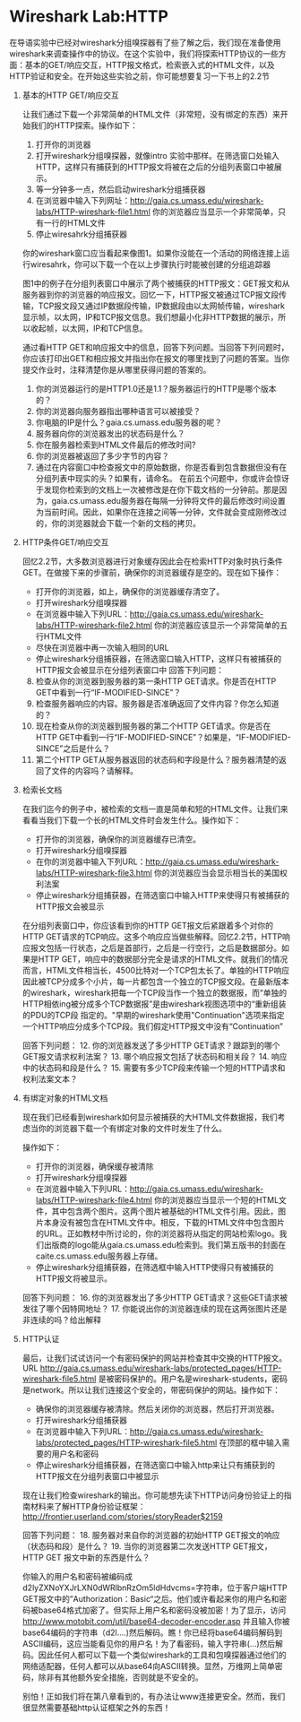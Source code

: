 # Wireshark Lab:HTTP

在导语实验中已经对wireshark分组嗅探器有了些了解之后，我们现在准备使用wireshark来调查操作中的协议。在这个实验中，我们将探索HTTP协议的一些方面：基本的GET/响应交互，HTTP报文格式，检索嵌入式的HTML文件，以及HTTP验证和安全。在开始这些实验之前，你可能想要复习一下书上的2.2节

1. 基本的HTTP GET/响应交互

   让我们通过下载一个非常简单的HTML文件（非常短，没有绑定的东西）来开始我们的HTTP探索。操作如下：
   1. 打开你的浏览器
   2. 打开wireshark分组嗅探器，就像intro 实验中那样。在筛选窗口处输入HTTP，这样只有捕获到的HTTP报文将被在之后的分组列表窗口中被展示。
   3. 等一分钟多一点，然后启动wireshark分组捕获器
   4. 在浏览器中输入下列网址：http://gaia.cs.umass.edu/wireshark-labs/HTTP-wireshark-file1.html 你的浏览器应当显示一个非常简单，只有一行的HTML文件
   5. 停止wiresahrk分组捕获器
   
   你的wireshark窗口应当看起来像图1。如果你没能在一个活动的网络连接上运行wiresahrk，你可以下载一个在以上步骤执行时能被创建的分组追踪器
   
   图1中的例子在分组列表窗口中展示了两个被捕获的HTTP报文：GET报文和从服务器到你的浏览器的响应报文。回忆一下，HTTP报文被通过TCP报文段传输，TCP报文段又通过IP数据段传输，IP数据段由以太网帧传输，wireshark显示帧，以太网，IP和TCP报文信息。我们想最小化非HTTP数据的展示，所以收起帧，以太网，IP和TCP信息。

   通过看HTTP GET和响应报文中的信息，回答下列问题。当回答下列问题时，你应该打印出GET和相应报文并指出你在报文的哪里找到了问题的答案。当你提交作业时，注释清楚你是从哪里获得问题的答案的。
      1. 你的浏览器运行的是HTTP1.0还是1.1？服务器运行的HTTP是哪个版本的？
      2. 你的浏览器向服务器指出哪种语言可以被接受？
      3. 你电脑的IP是什么？gaia.cs.umass.edu服务器的呢？
      4. 服务器向你的浏览器发出的状态码是什么？
      5. 你在服务器检索到HTML文件最后的修改时间?
      6. 你的浏览器被返回了多少字节的内容？
      7. 通过在内容窗口中检查报文中的原始数据，你是否看到包含数据但没有在分组列表中现实的头？如果有，请命名。
   在前五个问题中，你或许会惊讶于发现你检索到的文档上一次被修改是在你下载文档的一分钟前。那是因为，gaia.cs.umass.edu服务器在每隔一分钟将文件的最后修改时间设置为当前时间。因此，如果你在连接之间等一分钟，文件就会变成刚修改过的，你的浏览器就会下载一个新的文档的拷贝。

2. HTTP条件GET/响应交互
   
   回忆2.2节，大多数浏览器进行对象缓存因此会在检索HTTP对象时执行条件GET。在做接下来的步骤前，确保你的浏览器缓存是空的。现在如下操作：
      * 打开你的浏览器，如上，确保你的浏览器缓存清空了。
      * 打开wireshark分组嗅探器
      * 在浏览器中输入下列URL：http://gaia.cs.umass.edu/wireshark-labs/HTTP-wireshark-file2.html 你的浏览器应该显示一个非常简单的五行HTML文件
      * 尽快在浏览器中再一次输入相同的URL
      * 停止wireshark分组捕获器，在筛选窗口输入HTTP，这样只有被捕获的HTTP报文会被显示在分组列表窗口中
   回答下列问题：
      8. 检查从你的浏览器到服务器的第一条HTTP GET请求。你是否在HTTP GET中看到一行“IF-MODIFIED-SINCE”？
      9. 检查服务器响应的内容。服务器是否准确返回了文件内容？你怎么知道的？
      10. 现在检查从你的浏览器到服务器的第二个HTTP GET请求。你是否在HTTP GET中看到一行“IF-MODIFIED-SINCE”？如果是，“IF-MODIFIED-SINCE”之后是什么？
      11. 第二个HTTP GET从服务器返回的状态码和字段是什么？服务器清楚的返回了文件的内容吗？请解释。
3. 检索长文档
   
   在我们迄今的例子中，被检索的文档一直是简单和短的HTML文件。让我们来看看当我们下载一个长的HTML文件时会发生什么。操作如下：
      * 打开你的浏览器，确保你的浏览器缓存已清空。
      * 打开wireshark分组嗅探器
      * 在你的浏览器中输入下列URL：http://gaia.cs.umass.edu/wireshark-labs/HTTP-wireshark-file3.html 你的浏览器应当会显示相当长的美国权利法案
      * 停止wireshark分组捕获器，在筛选窗口中输入HTTP来使得只有被捕获的HTTP报文会被显示
   
   在分组列表窗口中，你应该看到你的HTTP GET报文后紧跟着多个对你的HTTP GET请求的TCP响应。这多个响应应当做些解释。回忆2.2节，HTTP响应报文包括一行状态，之后是首部行，之后是一行空行，之后是数据部分。如果是HTTP GET，响应中的数据部分完全是请求的HTML文件。就我们的情况而言，HTML文件相当长，4500比特对一个TCP包太长了。单独的HTTP响应因此被TCP分成多个小片，每一片都包含一个独立的TCP报文段。在最新版本的wireshark，wireshark把每一个TCP段当作一个独立的数据报，而“单独的HTTP相依ing被分成多个TCP数据报”是由wireshark视图选项中的“重新组装的PDU的TCP段 指定的。"早期的wireshark使用"Continuation"选项来指定一个HTTP响应分成多个TCP段。我们假定HTTP报文中没有“Continuation”

   回答下列问题：
      12. 你的浏览器发送了多少HTTP GET请求？跟踪到的哪个GET报文请求权利法案？
      13. 哪个响应报文包括了状态码和相关段？
      14. 响应中的状态码和段是什么？
      15. 需要有多少TCP段来传输一个短的HTTP请求和权利法案文本？
   
4. 有绑定对象的HTML文档

   现在我们已经看到wireshark如何显示被捕获的大HTML文件数据报，我们考虑当你的浏览器下载一个有绑定对象的文件时发生了什么。

   操作如下：
      * 打开你的浏览器，确保缓存被清除
      * 打开wireshark分组嗅探器
      * 在浏览器中输入下列URL：http://gaia.cs.umass.edu/wireshark-labs/HTTP-wireshark-file4.html 你的浏览器应当显示一个短的HTML文件，其中包含两个图片。这两个图片被基础的HTML文件引用。因此，图片本身没有被包含在HTML文件中。相反，下载的HTML文件中包含图片的URL。正如教材中所讨论的，你的浏览器将从指定的网站检索logo。我们出版商的logo能从gaia.cs.umass.edu检索到。我们第五版书的封面在caite.cs.umass.edu服务器上存储。
      * 停止wireshark分组捕获器，在筛选框中输入HTTP使得只有被捕获的HTTP报文将被显示。

   回答下列问题：
      16. 你的浏览器发出了多少HTTP GET请求？这些GET请求被发往了哪个因特网地址？
      17. 你能说出你的浏览器连续的现在这两张图片还是非连续的吗？给出解释
5. HTTP认证
   
   最后，让我们试试访问一个有密码保护的网站并检查其中交换的HTTP报文。URL http://gaia.cs.umass.edu/wireshark-labs/protected_pages/HTTP-wireshark-file5.html 是被密码保护的。用户名是wireshark-students，密码是network。所以让我们连接这个安全的，带密码保护的网站。操作如下：
      * 确保你的浏览器缓存被清除。然后关闭你的浏览器，然后打开浏览器。
      * 打开wireshark分组捕获器
      * 在浏览器中输入下列URL：http://gaia.cs.umass.edu/wireshark-labs/protected_pages/HTTP-wireshark-file5.html 在顶部的框中输入需要的用户名和密码
      * 停止wireshark分组捕获器，在筛选窗口中输入http来让只有捕获到的HTTP报文在分组列表窗口中被显示

   现在让我们检查wireshark的输出。你可能想先读下HTTP访问身份验证上的指南材料来了解HTTP身份验证框架：http://frontier.userland.com/stories/storyReader$2159

   回答下列问题：
      18. 服务器对来自你的浏览器的初始HTTP GET报文的响应（状态码和段）是什么？
      19. 当你的浏览器第二次发送HTTP GET报文，HTTP GET 报文中新的东西是什么？
   
   你输入的用户名和密码被编码成d2lyZXNoYXJrLXN0dWRlbnRzOm5ldHdvcms=字符串，位于客户端HTTP GET报文中的”Authorization：Basic“之后。他们或许看起来你的用户名和密码被base64格式加密了。但实际上用户名和密码没被加密！为了显示，访问 http://www.motobit.com/util/base64-decoder-encoder.asp 并且输入你被base64编码的字符串（d2l....)然后解码。瞧！你已经将base64编码解码到ASCII编码，这应当能看见你的用户名！为了看密码，输入字符串(...)然后解码。因此任何人都可以下载一个类似wireshark的工具和包嗅探器通过他们的网络适配器，任何人都可以从base64向ASCII转换。显然，万维网上简单密码，除非有其他额外安全措施，否则就是不安全的。

   别怕！正如我们将在第八章看到的，有办法让www连接更安全。然而，我们很显然需要基础http认证框架之外的东西！
